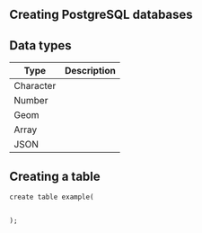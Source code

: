 Creating PostgreSQL databases
-----------------------------

## Data types

| Type | Description |
| ---- | ----------- |
| Character |  |
| Number |  |
| Geom |  |
| Array |  |
| JSON |  |

## Creating a table

```
create table example(


);
```